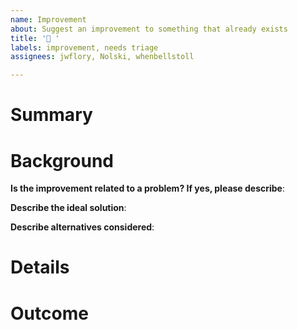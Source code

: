 ```yaml
---
name: Improvement
about: Suggest an improvement to something that already exists
title: '💭 '
labels: improvement, needs triage
assignees: jwflory, Nolski, whenbellstoll

---
```


# Summary

<!-- One sentence summary of how something could be better. -->


# Background

**Is the improvement related to a problem? If yes, please describe**:
<!-- A clear and concise description of what the problem is. Ex. I'm frustrated when [...] -->


**Describe the ideal solution**:
<!-- A clear and concise description of what you want to happen. -->


**Describe alternatives considered**:
<!-- A clear and concise description of any alternative ideas you've considered. -->


# Details

<!-- Details to understand how this improvement might be completed or carried out. What are next steps? Add any other context or screenshots about the improvement here. -->


# Outcome

<!-- One sentence to describe the impact of completing this work. -->
